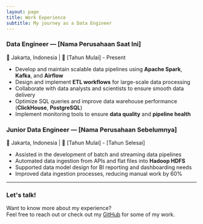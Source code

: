 ```yaml
---
layout: page
title: Work Experience
subtitle: My journey as a Data Engineer
---
```


### Data Engineer — [Nama Perusahaan Saat Ini]  
📍 Jakarta, Indonesia | 📅 [Tahun Mulai] - Present

- Develop and maintain scalable data pipelines using **Apache Spark**, **Kafka**, and **Airflow**
- Design and implement **ETL workflows** for large-scale data processing
- Collaborate with data analysts and scientists to ensure smooth data delivery
- Optimize SQL queries and improve data warehouse performance (**ClickHouse**, **PostgreSQL**)
- Implement monitoring tools to ensure **data quality** and **pipeline health**

### Junior Data Engineer — [Nama Perusahaan Sebelumnya]  
📍 Jakarta, Indonesia | 📅 [Tahun Mulai] - [Tahun Selesai]

- Assisted in the development of batch and streaming data pipelines
- Automated data ingestion from APIs and flat files into **Hadoop HDFS**
- Supported data model design for BI reporting and dashboarding needs
- Improved data ingestion processes, reducing manual work by 60%

---

### Let's talk!

Want to know more about my experience?  
Feel free to reach out or check out my [GitHub](#) for some of my work.
